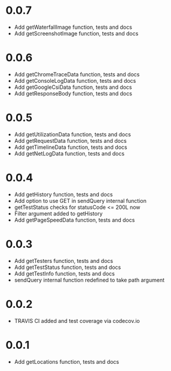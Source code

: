 # 0.0.7
* Add getWaterfallImage function, tests and docs
* Add getScreenshotImage function, tests and docs

# 0.0.6
* Add getChromeTraceData function, tests and docs
* Add getConsoleLogData function, tests and docs
* Add getGoogleCsiData function, tests and docs
* Add getResponseBody function, tests and docs

# 0.0.5
* Add getUtilizationData function, tests and docs
* Add getRequestData function, tests and docs
* Add getTimelineData function, tests and docs
* Add getNetLogData function, tests and docs

# 0.0.4
* Add getHistory function, tests and docs
* Add option to use GET in sendQuery internal function
* getTestStatus checks for statusCode <= 200L now
* Filter argument added to getHistory
* Add getPageSpeedData function, tests and docs

# 0.0.3
* Add getTesters function, tests and docs
* Add getTestStatus function, tests and docs
* Add getTestInfo function, tests and docs
* sendQuery internal function redefined to take path argument

# 0.0.2
* TRAVIS CI added and test coverage via codecov.io

# 0.0.1
* Add getLocations function, tests and docs
